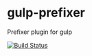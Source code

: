 gulp-prefixer
=============

Prefixer plugin for gulp

[![Build Status](https://travis-ci.org/jedmao/gulp-prefixer.svg)](http://travis-ci.org/jedmao/gulp-prefixer)

